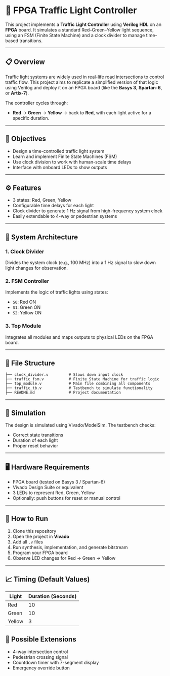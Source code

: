 # 🚦 FPGA Traffic Light Controller

This project implements a **Traffic Light Controller** using **Verilog HDL** on an **FPGA** board. It simulates a standard Red–Green–Yellow light sequence, using an FSM (Finite State Machine) and a clock divider to manage time-based transitions.

---

## 📋 Overview

Traffic light systems are widely used in real-life road intersections to control traffic flow. This project aims to replicate a simplified version of that logic using Verilog and deploy it on an FPGA board (like the **Basys 3**, **Spartan-6**, or **Artix-7**).

The controller cycles through:

* **Red** → **Green** → **Yellow** → back to **Red**,
  with each light active for a specific duration.

---

## 🎯 Objectives

* Design a time-controlled traffic light system
* Learn and implement Finite State Machines (FSM)
* Use clock division to work with human-scale time delays
* Interface with onboard LEDs to show outputs

---

## ⚙️ Features

* 3 states: Red, Green, Yellow
* Configurable time delays for each light
* Clock divider to generate 1 Hz signal from high-frequency system clock
* Easily extendable to 4-way or pedestrian systems

---

## 🧠 System Architecture

### 1. **Clock Divider**

Divides the system clock (e.g., 100 MHz) into a 1 Hz signal to slow down light changes for observation.

### 2. **FSM Controller**

Implements the logic of traffic lights using states:

* `S0`: Red ON
* `S1`: Green ON
* `S2`: Yellow ON

### 3. **Top Module**

Integrates all modules and maps outputs to physical LEDs on the FPGA board.

---

## 📁 File Structure

```
├── clock_divider.v         # Slows down input clock
├── traffic_fsm.v           # Finite State Machine for traffic logic
├── top_module.v            # Main file combining all components
├── traffic_tb.v            # Testbench to simulate functionality
├── README.md               # Project documentation
```

---

## 🧪 Simulation

The design is simulated using Vivado/ModelSim. The testbench checks:

* Correct state transitions
* Duration of each light
* Proper reset behavior

---

## 🖥️ Hardware Requirements

* FPGA board (tested on Basys 3 / Spartan-6)
* Vivado Design Suite or equivalent
* 3 LEDs to represent Red, Green, Yellow
* Optionally: push buttons for reset or manual control

---

## 🚀 How to Run

1. Clone this repository
2. Open the project in **Vivado**
3. Add all `.v` files
4. Run synthesis, implementation, and generate bitstream
5. Program your FPGA board
6. Observe LED changes for Red → Green → Yellow

---

## 📈 Timing (Default Values)

| Light  | Duration (Seconds) |
| ------ | ------------------ |
| Red    | 10                 |
| Green  |10                  |
| Yellow | 3                  |



## 🌟 Possible Extensions

* 4-way intersection control
* Pedestrian crossing signal
* Countdown timer with 7-segment display
* Emergency override button
